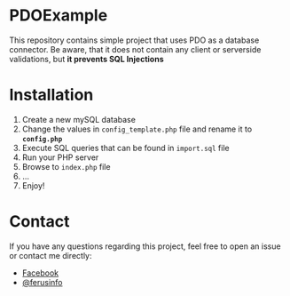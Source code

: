 # PDOExample
This repository contains simple project that uses PDO as a database connector.
Be aware, that it does not contain any client or serverside validations, but **it prevents SQL Injections**

# Installation
1. Create a new mySQL database
2. Change the values in `config_template.php` file and rename it to **`config.php`**
3. Execute SQL queries that can be found in `import.sql` file
4. Run your PHP server
5. Browse to `index.php` file
6. ...
7. Enjoy!

# Contact
If you have any questions regarding this project, feel free to open an issue or contact me directly:

- [Facebook](http://facebook.com/ferusinfo)
- [@ferusinfo](http://twitter.com/ferusinfo)